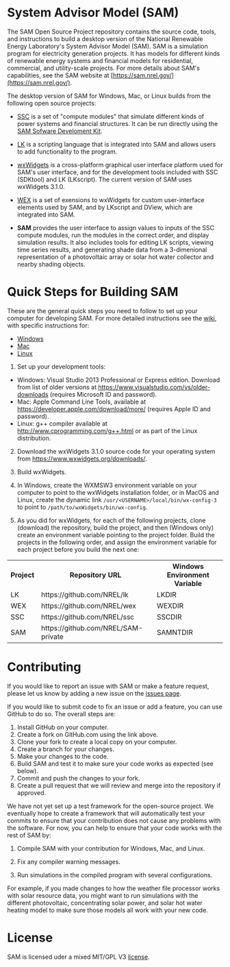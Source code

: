 # System Advisor Model (SAM)

The SAM Open Source Project repository contains the source code, tools, and instructions to build a desktop version of the National Renewable Energy Laboratory's System Advisor Model (SAM). SAM is a simulation program for electricity generation projects. It has models for different kinds of renewable energy systems and financial models for residential, commercial, and utility-scale projects. For more details about SAM's capabilities, see the SAM website at [https://sam.nrel.gov/](https://sam.nrel.gov/).

The desktop version of SAM for Windows, Mac, or Linux builds from the following open source projects:

* [SSC](https://github.com/nrel/ssc) is a set of "compute modules" that simulate different kinds of power systems and financial structures. It can be run directly using the [SAM Sofware Develoment Kit](https://sam.nrel.gov/sdk).

* [LK](https://github.com/nrel/lk) is a scripting language that is integrated into SAM and allows users to add functionality to the program.

* [wxWidgets](https://www.wxwidgets.org/) is a cross-platform graphical user interface platform used for SAM's user interface, and for the development tools included with SSC (SDKtool) and LK (LKscript). The current version of SAM uses wxWidgets 3.1.0.

* [WEX](https://github.com/nrel/wex) is a set of exensions to wxWidgets for custom user-interface elements used by SAM, and by LKscript and DView, which are integrated into SAM.

* **SAM** provides the user interface to assign values to inputs of the SSC compute modules, run the modules in the correct order, and display simulation results. It also includes tools for editing LK scripts, viewing time series results, and generating shade data from a 3-dimenional representation of a photovoltaic array or solar hot water collector and nearby shading objects.

# Quick Steps for Building SAM

These are the general quick steps you need to follow to set up your computer for developing SAM. For more detailed instructions see the [wiki](https://github.com/NREL/SAM/wiki), with specific instructions for:

* [Windows](https://github.com/NREL/SAM/wiki/Windows-Build-Instructions)
* [Mac](https://github.com/NREL/SAM/wiki/Mac-Build-Instructions)
* [Linux](https://github.com/NREL/SAM/wiki/Linux-Build-Instructions)

1. Set up your development tools:

* Windows: Visual Studio 2013 Professional or Express edition. Download from list of older versions at https://www.visualstudio.com/vs/older-downloads (requires Microsoft ID and password).
* Mac: Apple Command Line Tools, available at https://developer.apple.com/download/more/ (requires Apple ID and password).
* Linux: g++ compiler available at http://www.cprogramming.com/g++.html or as part of the Linux distribution.

2. Download the wxWidgets 3.1.0 source code for your operating system from https://www.wxwidgets.org/downloads/.

3. Build wxWidgets.

5. In Windows, create the WXMSW3 environment variable on your computer to point to the wxWidgets installation folder, or in MacOS and Linux, create the dynamic link `/usr/<USERNAME>/local/bin/wx-config-3` to point to `/path/to/wxWidgets/bin/wx-config`.

6. As you did for wxWidgets, for each of the following projects, clone (download) the repository, build the project, and then (Windows only) create an environment variable pointing to the project folder. Build the projects in the following order, and assign the environment variable for each project before you build the next one:

<table>
<tr><th>Project</th><th>Repository URL</th><th>Windows Environment Variable</th></tr>
<tr><td>LK</td><td>https://github.com/NREL/lk</td><td>LKDIR</td></tr>
<tr><td>WEX</td><td>https://github.com/NREL/wex</td><td>WEXDIR</td></tr>
<tr><td>SSC</td><td>https://github.com/NREL/ssc</td><td>SSCDIR</td></tr>
<tr><td>SAM</td><td>https://github.com/NREL/SAM-private</td><td>SAMNTDIR</td></tr>
</table>

# Contributing

If you would like to report an issue with SAM or make a feature request, please let us know by adding a new issue on the [issues page](https://github.com/NREL/SAM/issues).

If you would like to submit code to fix an issue or add a feature, you can use GitHub to do so. The overall steps are:

1. Install GitHub on your computer.
2. Create a fork on GitHub.com using the link above.
3. Clone your fork to create a local copy on your computer.
4. Create a branch for your changes.
5. Make your changes to the code.
6. Build SAM and test it to make sure your code works as expected (see below).
7. Commit and push the changes to your fork.
8. Create a pull request that we will review and merge into the repository if approved.

We have not yet set up a test framework for the open-source project. We eventually hope to create a framework that will automatically test your commits to ensure that your contribution does not cause any problems with the software. For now, you can help to ensure that your code works with the rest of SAM by:

1. Compile SAM with your contribution for Windows, Mac, and Linux.

3. Fix any compiler warning messages.

3. Run simulations in the compiled program with several configurations.

For example, if you made changes to how the weather file processor works with solar resource data, you might want to run simulations with the different photovoltaic, concentrating solar power, and solar hot water heating model to make sure those models all work with your new code.

# License

SAM is licensed uder a mixed MIT/GPL V3 [license](LICENSE.md).
